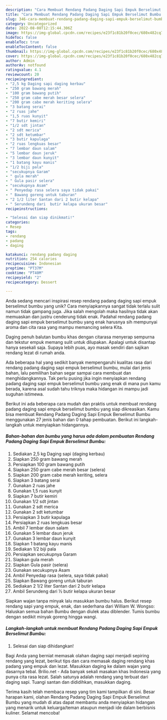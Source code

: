 ```yaml
---
description: "Cara Membuat Rendang Padang Daging Sapi Empuk Berselimut Bumbu yang Lezat"
title: "Cara Membuat Rendang Padang Daging Sapi Empuk Berselimut Bumbu yang Lezat"
slug: 346-cara-membuat-rendang-padang-daging-sapi-empuk-berselimut-bumbu-yang-lezat
category: Uncategorized
date: 2022-08-08T12:15:44.306Z
image: https://img-global.cpcdn.com/recipes/e23f1c81b20f0cec/680x482cq70/rendang-padang-daging-sapi-empuk-berselimut-bumbu-foto-resep-utama.jpg
hideToc: false
enableToc: true
enableTocContent: false
thumbnail: https://img-global.cpcdn.com/recipes/e23f1c81b20f0cec/680x482cq70/rendang-padang-daging-sapi-empuk-berselimut-bumbu-foto-resep-utama.jpg
cover: https://img-global.cpcdn.com/recipes/e23f1c81b20f0cec/680x482cq70/rendang-padang-daging-sapi-empuk-berselimut-bumbu-foto-resep-utama.jpg
author: Admin
authorAv: notfound
ratingvalue: 4.1
reviewcount: 20
recipeingredient:
- "2,5 kg Daging sapi daging kerbau"
- "250 gram bawang merah"
- "100 gram bawang putih"
- "250 gram cabe merah besar selera"
- "200 gram cabe merah keriting selera"
- "3 batang serai"
- "2 ruas jahe"
- "1,5 ruas kunyit"
- "7 butir kemiri"
- "1/2 sdt jintan"
- "2 sdt merica"
- "2 sdt ketumbar"
- "3 butir kapulaga"
- "2 ruas lengkuas besar"
- "7 lembar daun salam"
- "5 lembar daun jeruk"
- "3 lembar daun kunyit"
- "1 batang kayu manis"
- "1/2 biji pala"
- "secukupnya Garam"
- " gula merah"
- " Gula pasir selera"
- "secukupnya Asam"
- " Penyedap rasa selera saya tidak pakai"
- " Bawang goreng untuk taburan"
- "2 1/2 liter Santan dari 2 butir kelapa"
- " Serundeng dari  butir kelapa ukuran besar"
recipeinstructions:

- "Selesai dan siap dinikmati!"
categories:
- Resep
tags:
- rendang
- padang
- daging

katakunci: rendang padang daging 
nutrition: 254 calories
recipecuisine: Indonesian
preptime: "PT37M"
cooktime: "PT40M"
recipeyield: "2"
recipecategory: Dessert

---
```





Anda sedang mencari inspirasi resep rendang padang daging sapi empuk berselimut bumbu yang unik? Cara menyiapkannya sangat tidak terlalu sulit namun tidak gampang juga. Jika salah mengolah maka hasilnya tidak akan memuaskan dan justru cenderung tidak enak. Padahal rendang padang daging sapi empuk berselimut bumbu yang enak harusnya sih mempunyai aroma dan cita rasa yang mampu memancing selera Kita.





Daging penuh balutan bumbu khas dengan citarasa menyerap sempurna dan tekstur empuk memang sulit untuk dilupakan. Apalagi untuk disantap hanya sesekali saja. Supaya lebih puas, ayo masak sendiri dan sajikan rendang lezat di rumah anda.

Ada beberapa hal yang sedikit banyak mempengaruhi kualitas rasa dari rendang padang daging sapi empuk berselimut bumbu, mulai dari jenis bahan, lalu pemilihan bahan segar sampai cara membuat dan menghidangkannya. Tak perlu pusing jika ingin menyiapkan rendang padang daging sapi empuk berselimut bumbu yang enak di mana pun kamu berada, karena asal sudah tahu triknya maka hidangan ini mampu jadi suguhan istimewa.






Berikut ini ada beberapa cara mudah dan praktis untuk membuat rendang padang daging sapi empuk berselimut bumbu yang siap dikreasikan. Kamu bisa membuat Rendang Padang Daging Sapi Empuk Berselimut Bumbu menggunakan 27 jenis bahan dan 0 tahap pembuatan. Berikut ini langkah-langkah untuk menyiapkan hidangannya.

<!--inarticleads1-->

##### Bahan-bahan dan bumbu yang harus ada dalam pembuatan Rendang Padang Daging Sapi Empuk Berselimut Bumbu:

1. Sediakan 2,5 kg Daging sapi (daging kerbau)
1. Siapkan 250 gram bawang merah
1. Persiapkan 100 gram bawang putih
1. Siapkan 250 gram cabe merah besar (selera)
1. Siapkan 200 gram cabe merah keriting, selera
1. Siapkan 3 batang serai
1. Gunakan 2 ruas jahe
1. Gunakan 1,5 ruas kunyit
1. Siapkan 7 butir kemiri
1. Gunakan 1/2 sdt jintan
1. Gunakan 2 sdt merica
1. Gunakan 2 sdt ketumbar
1. Persiapkan 3 butir kapulaga
1. Persiapkan 2 ruas lengkuas besar
1. Ambil 7 lembar daun salam
1. Gunakan 5 lembar daun jeruk
1. Gunakan 3 lembar daun kunyit
1. Siapkan 1 batang kayu manis
1. Sediakan 1/2 biji pala
1. Persiapkan secukupnya Garam
1. Siapkan  gula merah
1. Siapkan  Gula pasir (selera)
1. Gunakan secukupnya Asam
1. Ambil  Penyedap rasa (selera, saya tidak pakai)
1. Siapkan  Bawang goreng untuk taburan
1. Sediakan 2 1/2 liter Santan dari 2 butir kelapa
1. Ambil  Serundeng dari ½ butir kelapa ukuran besar


Siapkan wajan tanpa minyak lalu masukkan bumbu halus. Berikut resep rendang sapi yang empuk, enak, dan sederhana dari William W. Wongso: Haluskan semua bahan Bumbu dengan diulek atau diblender. Tumis bumbu dengan sedikit minyak goreng hingga wangi. 

<!--inarticleads2-->

##### Langkah-langkah untuk membuat Rendang Padang Daging Sapi Empuk Berselimut Bumbu:


1. Selesai dan siap dihidangkan!

Bagi Anda yang berniat memasak olahan daging sapi menjadi sepiring rendang yang lezat, berikut tips dan cara memasak daging rendang khas padang yang empuk dan lezat. Masukkan daging ke dalam wajan yang dasarnya tebal. Brilio.net - Ada banyak sekali masakan khas Indonesia yang punya cita rasa lezat. Salah satunya adalah rendang yang terbuat dari daging sapi. Tuangi santan dan dididihkan, masukkan daging. 

Terima kasih telah membaca resep yang tim kami tampilkan di sini. Besar harapan kami, olahan Rendang Padang Daging Sapi Empuk Berselimut Bumbu yang mudah di atas dapat membantu anda menyiapkan hidangan yang menarik untuk keluarga/teman ataupun menjadi ide dalam berbisnis kuliner. Selamat mencoba!
